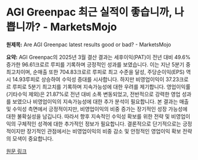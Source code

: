 # AGI Greenpac 최근 실적이 좋습니까, 나쁩니까? - MarketsMojo

**원제목:** Are AGI Greenpac latest results good or bad? - MarketsMojo

**요약:** AGI Greenpac의 2025년 3월 결산 결과는 세후이익(PAT)이 전년 대비 49.6% 증가한 96.61크로르 루피를 기록하며 긍정적인 성과를 보였습니다.  이는 지난 5분기 중 최고치이며, 순매출 또한 704.83크로르 루피로 최고 수준을 달성,  주당순이익(EPS) 역시 14.93루피로 상승하여 수익성 증대를 시사합니다.  하지만 비영업이익이 37.23크로르 루피로 5분기 최고치를 기록하며 지속가능성에 대한 우려를 제기합니다.  영업이익률(기타수익 제외)은 21.87%로 전년 대비 소폭 변동되었고,  전반적으로 강력한 영업 성과를 보였으나 비영업이익의 지속가능성에 대한 추가 분석이 필요합니다.  본 결과는 매출 및 수익성 측면에서 긍정적이지만, 비영업이익의 비중 증가는 장기적인 성장 가능성에 대한 불확실성을 남깁니다.  따라서 향후 지속적인 수익성 확보를 위한 전략 및 비영업이익의 구체적인 성격에 대한 추가적인 정보가 필요합니다.  결론적으로 단기적으로는 긍정적이지만 장기적인 관점에서는 비영업이익의 비중 감소 및 안정적인 영업이익 확보 전략의 모색이 중요합니다.

[원문 링크](https://www.marketsmojo.com/news/result-analysis/are-agi-greenpac-latest-results-good-or-bad-3282126)

